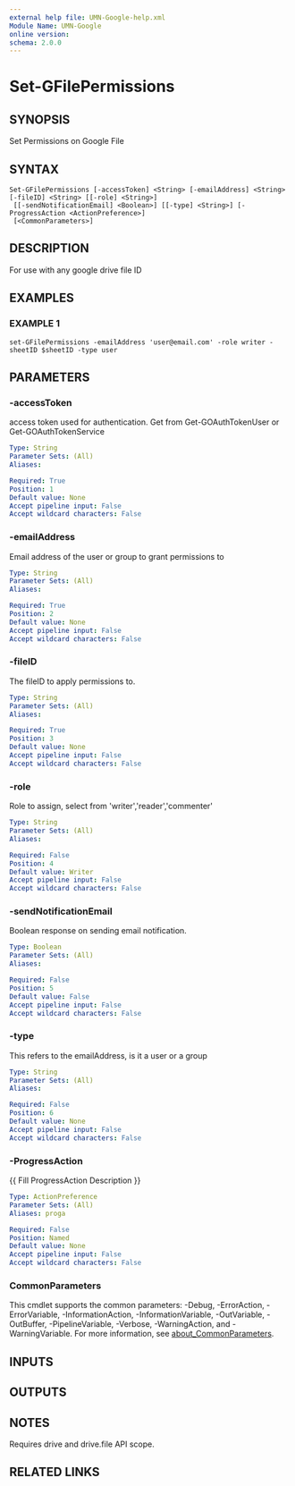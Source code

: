 ```yaml
---
external help file: UMN-Google-help.xml
Module Name: UMN-Google
online version:
schema: 2.0.0
---
```


# Set-GFilePermissions

## SYNOPSIS
Set Permissions on Google File

## SYNTAX

```
Set-GFilePermissions [-accessToken] <String> [-emailAddress] <String> [-fileID] <String> [[-role] <String>]
 [[-sendNotificationEmail] <Boolean>] [[-type] <String>] [-ProgressAction <ActionPreference>]
 [<CommonParameters>]
```

## DESCRIPTION
For use with any google drive file ID

## EXAMPLES

### EXAMPLE 1
```
set-GFilePermissions -emailAddress 'user@email.com' -role writer -sheetID $sheetID -type user
```

## PARAMETERS

### -accessToken
access token used for authentication. 
Get from Get-GOAuthTokenUser or Get-GOAuthTokenService

```yaml
Type: String
Parameter Sets: (All)
Aliases:

Required: True
Position: 1
Default value: None
Accept pipeline input: False
Accept wildcard characters: False
```

### -emailAddress
Email address of the user or group to grant permissions to

```yaml
Type: String
Parameter Sets: (All)
Aliases:

Required: True
Position: 2
Default value: None
Accept pipeline input: False
Accept wildcard characters: False
```

### -fileID
The fileID to apply permissions to.

```yaml
Type: String
Parameter Sets: (All)
Aliases:

Required: True
Position: 3
Default value: None
Accept pipeline input: False
Accept wildcard characters: False
```

### -role
Role to assign, select from 'writer','reader','commenter'

```yaml
Type: String
Parameter Sets: (All)
Aliases:

Required: False
Position: 4
Default value: Writer
Accept pipeline input: False
Accept wildcard characters: False
```

### -sendNotificationEmail
Boolean response on sending email notification.

```yaml
Type: Boolean
Parameter Sets: (All)
Aliases:

Required: False
Position: 5
Default value: False
Accept pipeline input: False
Accept wildcard characters: False
```

### -type
This refers to the emailAddress, is it a user or a group

```yaml
Type: String
Parameter Sets: (All)
Aliases:

Required: False
Position: 6
Default value: None
Accept pipeline input: False
Accept wildcard characters: False
```

### -ProgressAction
{{ Fill ProgressAction Description }}

```yaml
Type: ActionPreference
Parameter Sets: (All)
Aliases: proga

Required: False
Position: Named
Default value: None
Accept pipeline input: False
Accept wildcard characters: False
```

### CommonParameters
This cmdlet supports the common parameters: -Debug, -ErrorAction, -ErrorVariable, -InformationAction, -InformationVariable, -OutVariable, -OutBuffer, -PipelineVariable, -Verbose, -WarningAction, and -WarningVariable. For more information, see [about_CommonParameters](http://go.microsoft.com/fwlink/?LinkID=113216).

## INPUTS

## OUTPUTS

## NOTES
Requires drive and drive.file API scope.

## RELATED LINKS

